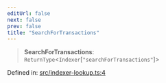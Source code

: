 ```yaml
---
editUrl: false
next: false
prev: false
title: "SearchForTransactions"
---
```


> **SearchForTransactions**: `ReturnType`\<`Indexer`\[`"searchForTransactions"`\]\>

Defined in: [src/indexer-lookup.ts:4](https://github.com/algorandfoundation/algokit-utils-ts/blob/45957336d0cbf88c980c0a3343335a5e5e142c93/src/indexer-lookup.ts#L4)
